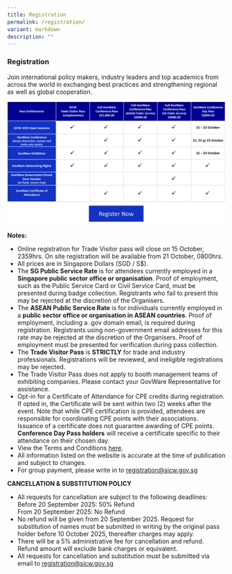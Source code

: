 ```yaml
---
title: Registration
permalink: /registration/
variant: markdown
description: ""
---
```

### **Registration**

Join international policy makers, industry leaders and top academics from across the world in exchanging best practices and strengthening regional as well as global cooperation.

![](/images/Registration%202025/Tickets_2025.png)
<a target="blank" href="https://www.gevme.com/sicw-govware2025">![](/images/Registration%202025/Register_button_2025.png)</a>

**Notes:**
* Online registration for Trade Visitor pass will close on 15 October, 2359hrs. On site registration will be available from 21 October, 0800hrs.
* All prices are in Singapore Dollars (SGD / S$).
* The **SG Public Service Rate** is for attendees currently employed in a **Singapore public sector office or organisation**. Proof of employment, such as the Public Service Card or Civil Service Card, must be presented during badge collection. Registrants who fail to present this may be rejected at the discretion of the Organisers.
* The **ASEAN Public Service Rate** is for individuals currently employed in a **public sector office or organisation in ASEAN countries**. Proof of employment, including a .gov domain email, is required during registration. Registrants using non-government email addresses for this rate may be rejected at the discretion of the Organisers. Proof of employment must be presented for verification during pass collection.
* The **Trade Visitor Pass** is **STRICTLY** for trade and industry professionals. Registrations will be reviewed, and ineligible registrations may be rejected.
* The Trade Visitor Pass does not apply to booth management teams of exhibiting companies. Please contact your GovWare Representative for assistance.
* Opt-in for a Certificate of Attendance for CPE credits during registration. If opted in, the Certificate will be sent within two (2) weeks after the event. Note that while CPE certification is provided, attendees are responsible for coordinating CPE points with their associations. Issuance of a certificate does not guarantee awarding of CPE points. **Conference Day Pass holders** will receive a certificate specific to their attendance on their chosen day.
* View the Terms and Conditions [here](https://www.govware.sg/code-of-conduct).
* All information listed on the website is accurate at the time of publication and subject to changes.
* For group payment, please write in to [registration@sicw.gov.sg](mailto:registration@sicw.gov.sg) 

**CANCELLATION &amp; SUBSTITUTION POLICY**
* All requests for cancellation are subject to the following deadlines:
<br>Before 20 September 2025: 50% Refund
<br>From 20 September 2025: No Refund
* No refund will be given from 20 September 2025. Request for substitution of names must be submitted in writing by the original pass holder before 10 October 2025, thereafter charges may apply. 
*	There will be a 5% administrative fee for cancellation and refund. Refund amount will exclude bank charges or equivalent.
*	All requests for cancellation and substitution must be submitted via email to [registration@sicw.gov.sg](mailto:registration@sicw.gov.sg)